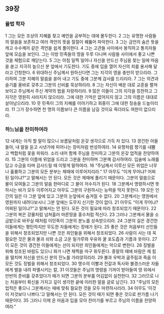 ## 39장
### 율법 학자
1 그는 모든 조상의 지혜를 찾고 예언을 공부하는 데에 몰두한다.
2 그는 유명한 사람들의 말씀을 보존하고 여러 격언의 뜻을 절절이 꿰뚫어 파악한다.
3 그는 금언의 숨은 뜻을 캐고 수수께끼 같은 격언을 쉽게 풀이한다.
4 그는 고관들 사이에서 봉직하고 통치자들 앞에 모습을 보인다. 그는 이방 민족들의 땅을 두루 다니며 사람들 사이에서 좋고 나쁜 것을 체험으로 깨닫는다.
5 그는 아침 일찍 일어나 자신을 만드신 주님을 찾는 일에 마음을 쏟고 지극히 높으신 분 앞에서 기도한다. 기도 중에 입을 열어 자신의 죄를 용서해 달라고 간청한다.
6 위대하신 주님께서 원하신다면 그는 지각의 영을 충만히 받으리라. 그리하여 그분 지혜의 말씀을 쏟아 내고 기도 중에 그분께 감사를 드리리라.
7 그는 의견과 슬기를 올바로 갖추고 그분의 신비를 묵상하리라.
8 그는 자신이 배운 대로 교훈을 펼쳐 보이고 주님께서 주신 계약의 법을 자랑하리라.
9 많은 이들이 그의 지각을 칭찬하고 그 지각은 영원히 사라지지 않으리라. 그에 대한 기억은 없어지지 않고 그의 이름은 대대로 살아남으리라.
10 뭇 민족이 그의 지혜를 이야기하고 회중이 그에 대한 칭송을 드높이리라.
11 그가 장수하면 천 명의 이름보다 큰 이름을 남길 것이요 죽더라도 여한이 없으리라.
### 하느님을 찬미하여라
12 내게는 아직 할 말이 많으니 보름달처럼 온갖 생각으로 가득 차 있다.
13 경건한 아들들아, 내 말을 듣고 시냇가에 피어나는 장미처럼 번성하여라.
14 유향처럼 향기를 내뿜고 백합처럼 꽃을 피워라. 소리 내어 함께 주님을 찬미하고 그분의 온갖 업적을 찬양하여라.
15 그분의 이름에 위엄을 드리고 그분을 찬미하며 그분께 감사하여라. 입술에 노래를 담고 수금을 타며 감사드릴 때 이렇게 말하여라.
16 “주님께서 이루신 모든 위업은 너무나 훌륭하고 그분의 모든 분부는 제때에 이루어지리라.”
17 아무도 “이게 무어냐? 어찌된 일이냐?”고 말해서는 안 된다. 모든 것은 제때에 풀리기 때문이다. 그분의 말씀으로 물이 모여들고 그분의 말씀 한마디로 그 물이 저수지가 된다.
18 그분께서 명령하시면 뜻하시는 바가 모두 이루어지고 아무도 그분의 구원하시는 능력을 막지 못한다.
19 모든 인간의 일은 다 그분 앞에 있고 그분의 눈앞에서 숨겨질 수 없다.
20 그분께서는 영원에서 영원까지 내려다보시니 그분 앞에는 도무지 신기한 것이 없다.
21 아무도 “이게 무어냐? 어찌된 일이냐?”고 말해서는 안 된다. 모든 것이 필요에 따라 창조되었기 때문이다.
22 그분의 복은 강물처럼 넘쳐흘러 마른땅을 홍수처럼 적신다.
23 그러나 그분께서 물을 소금밭으로 바꾸실 때처럼 이민족이 그분의 분노를 상속받으리라.
24 그분의 길은 경건한 이들에게는 평탄하지만 무도한 자들에게는 장애가 된다.
25 좋은 것은 처음부터 선인들을 위해서 창조되었지만 나쁜 것은 죄인들을 위해서 창조되었다.
26 사람이 사는 데 꼭 필요한 것은 물과 불과 쇠와 소금 고운 밀가루와 우유와 꿀 포도즙과 기름과 옷이다.
27 이 모든 것이 경건한 이들에게는 선이 되지만 죄인들에게는 악으로 변한다.
28 징벌을 위해 창조된 바람도 있으니 화가 나면 채찍을 마구 휘두른다. 종말의 때에 바람은 제 힘을 떨치며 자신을 만드신 분의 진노를 가라앉히리라.
29 불과 우박과 굶주림과 죽음 이 모든 것도 징벌을 위해서 창조되었다.
30 맹수의 이빨과 전갈과 독사와 불경스러운 자들에게 벌을 내려 파멸시키는 칼,
31 이것들은 주님의 명령을 기꺼이 받아들여 땅 위에서 만반의 준비를 갖추었다가 때가 되면 그분의 분부를 어김없이 실천한다.
32 그러므로 나는 처음부터 확신을 가지고 깊이 생각한 끝에 이러한 말을 글로 남긴다.
33 “주님의 모든 업적은 좋으니 그분께서는 때에 맞춰 필요한 것을 모두 마련하시리라.
34 아무도 ‘이것이 저것보다 나쁘다.’고 말해서는 안 된다. 모든 것이 때가 되면 좋은 것으로 판가름 나기 때문이다.
35 그러니 이제 온 마음과 입을 모아 찬미가를 부르고 주님의 이름을 찬양하여라.”

